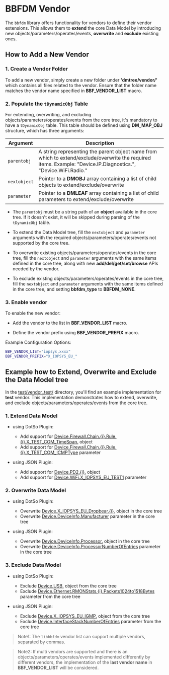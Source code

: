 # BBFDM Vendor

The `bbfdm` library offers functionality for vendors to define their vendor extensions. This allows them to **extend** the core Data Model by introducing new objects/parameters/operates/events, **overwrite** and **exclude** existing ones.

## How to Add a New Vendor

### 1. Create a Vendor Folder

To add a new vendor, simply create a new folder under **'dmtree/vendor/'** which contains all files related to the vendor. Ensure that the folder name matches the vendor name specified in **BBF_VENDOR_LIST** macro.

### 2. Populate the `tDynamicObj` Table

For extending, overwriting, and excluding objects/parameters/operates/events from the core tree, it's mandatory to have a `tDynamicObj` table. This table should be defined using **DM_MAP_OBJ** structure, which has three arguments:

|     Argument     |                                     Description                                                               |
| ---------------- | ------------------------------------------------------------------------------------------------------------- |
| `parentobj`      | A string representing the parent object name from which to extend/exclude/overwrite the required items. Example: "Device.IP.Diagnostics.", "Device.WiFi.Radio." |
| `nextobject`     | Pointer to a **DMOBJ** array containing a list of child objects to extend/exclude/overwrite |
| `parameter`      | Pointer to a **DMLEAF** array containing a list of child parameters to extend/exclude/overwrite |


- The `parentobj` must be a string path of an **object** available in the core tree. If it doesn't exist, it will be skipped during parsing of the `tDynamicObj` table.

- To extend the Data Model tree, fill the `nextobject` and `parameter` arguments with the required objects/parameters/operates/events not supported by the core tree.

- To overwrite existing objects/parameters/operates/events in the core tree, fill the `nextobject` and `parameter` arguments with the same items defined in the core tree, along with new **add/del/get/set/browse** APIs needed by the vendor.

- To exclude existing objects/parameters/operates/events in the core tree, fill the `nextobject` and `parameter` arguments with the same items defined in the core tree, and setting **bbfdm_type** to **BBFDM_NONE**.

### 3. Enable vendor

To enable the new vendor:

- Add the vendor to the list in **BBF_VENDOR_LIST** macro.

- Define the vendor prefix using **BBF_VENDOR_PREFIX** macro.

Example Configuration Options:

```bash
BBF_VENDOR_LIST="iopsys,xxxx"
BBF_VENDOR_PREFIX="X_IOPSYS_EU_"
```

## Example how to Extend, Overwrite and Exclude the Data Model tree

In the [test/vendor_test/](../../test/vendor_test) directory, you'll find an example implementation for **test** vendor. This implementation demonstrates how to extend, overwrite, and exclude objects/parameters/operates/events from the core tree.

### 1. Extend Data Model

- using DotSo Plugin:
	- Add support for [Device.Firewall.Chain.{i}.Rule.{i}.X_TEST_COM_TimeSpan.](../../test/vendor_test/firewall.c#L172) object
	- Add support for [Device.Firewall.Chain.{i}.Rule.{i}.X_TEST_COM_ICMPType](../../test/vendor_test/firewall.c#L178) parameter

- using JSON Plugin:
	- Add support for [Device.PD2.{i}.](../../test/vendor_test/test_extend.json#L59) object
	- Add support for [Device.WiFi.X_IOPSYS_EU_TEST1](../../test/vendor_test/test_extend.json#L10) parameter

### 2. Overwrite Data Model

- using DotSo Plugin:
	- Overwrite [Device.X_IOPSYS_EU_Dropbear.{i}.](../../test/vendor_test/device.c#L18) object in the core tree
	- Overwrite [Device.DeviceInfo.Manufacturer](../../test/vendor_test/deviceinfo.c#L29) parameter in the core tree

- using JSON Plugin:
	- Overwrite [Device.DeviceInfo.Processor.](../../test/vendor_test/test_overwrite.json#L10) object in the core tree
	- Overwrite [Device.DeviceInfo.ProcessorNumberOfEntries](../../test/vendor_test/test_overwrite.json#L29) parameter in the core tree

### 3. Exclude Data Model

- using DotSo Plugin:
	- Exclude [Device.USB.](../../test/vendor_test/device.c#L17) object from the core tree
	- Exclude [Device.Ethernet.RMONStats.{i}.Packets1024to1518Bytes](../../test/vendor_test/extension.c#L37) parameter from the core tree

- using JSON Plugin:
	- Exclude [Device.X_IOPSYS_EU_IGMP.](../../test/vendor_test/test_exclude.json#L27) object from the core tree
	- Exclude [Device.InterfaceStackNumberOfEntries](../../test/vendor_test/test_exclude.json#L51) parameter from the core tree


> Note1: The `libbbfdm` vendor list can support multiple vendors, separated by commas.

> Note2: If multi vendors are supported and there is an objects/parameters/operates/events implemented differently by different vendors, the implementation of the **last vendor name** in **BBF_VENDOR_LIST** will be considered.
